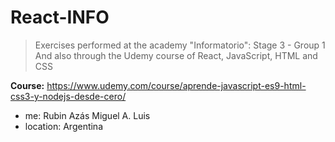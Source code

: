 # React-INFO
> <p>Exercises performed at the academy "Informatorio": Stage 3 - Group 1 <br>
> And also through the Udemy course of React, JavaScript, HTML and CSS </p>

**Course:** https://www.udemy.com/course/aprende-javascript-es9-html-css3-y-nodejs-desde-cero/

- me: Rubin Azás Miguel A. Luis
- location: Argentina